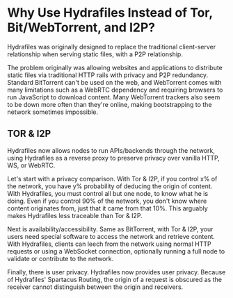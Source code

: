 # Why Use Hydrafiles Instead of Tor, Bit/WebTorrent, and I2P?

Hydrafiles was originally designed to replace the traditional client-server relationship when serving static files, with a P2P relationship.

The problem originally was allowing websites and applications to distribute static files via traditional HTTP rails with privacy and P2P redundancy. Standard BitTorrent can't be used on the web, and WebTorrent comes with many limitations
such as a WebRTC dependency and requiring browsers to run JavaScript to download content. Many WebTorrent trackers also seem to be down more often than they're online, making bootstrapping to the network sometimes impossible.

## TOR & I2P

Hydrafiles now allows nodes to run APIs/backends through the network, using Hydrafiles as a reverse proxy to preserve privacy over vanilla HTTP, WS, or WebRTC.

Let's start with a privacy comparison. With Tor & I2P, if you control x% of the network, you have y% probability of deducing the origin of content. With Hydrafiles, you must control all but one node, to know what he is doing. Even if you
control 90% of the network, you don't know where content originates from, just that it came from that 10%. This arguably makes Hydrafiles less traceable than Tor & I2P.

Next is availability/accessibility. Same as BitTorrent, with Tor & I2P, your users need special software to access the network and retrieve content. With Hydrafiles, clients can leech from the network using normal HTTP requests or using a
WebSocket connection, optionally running a full node to validate or contribute to the network.

Finally, there is user privacy. Hydrafiles now provides user privacy. Because of Hydrafiles' Spartacus Routing, the origin of a request is obscured as the receiver cannot distinguish between the origin and receivers.
